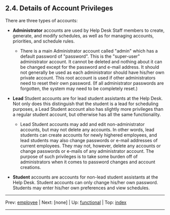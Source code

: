 ## 2.4. Details of Account Privileges

There are three types of accounts:

- **Administrator** accounts are used by Help Desk Staff members to create, generate, and modify schedules, as well as for managing accounts, priorities, and schedule rules.
  
  - There is a main Administrator account called "admin" which has a default password of "password". This is the "super-user" administrator account. It cannot be deleted and nothing about it can be changed except for the password and e-mail address. It should not generally be used as each administrator should have his/her own private account. This root account is used if other administrators need to reset their own password. (If all administrator passwords are forgotten, the system may need to be completely reset.)
- **Lead** Student accounts are for lead student assistants at the Help Desk. Not only does this distinguish that the student is a lead for scheduling purposes, a Lead Student account also has slightly more privileges than a regular student account, but otherwise has all the same functionality.
  
  - Lead Student accounts may add and edit non-administrator accounts, but may not delete any accounts. In other words, lead students can create accounts for newly highered employees, and lead students may also change passwords or e-mail addresses of current employees. They may not, however, delete any accounts or change passwords or e-mails of any administrator account. The purpose of such privileges is to take some burden off of administrators when it comes to password changes and account creations.
- **Student** accounts are accounts for non-lead student assistants at the Help Desk. Student accounts can only change his/her own password. Students may enter his/her own preferences and view schedules.

* * *
Prev: [employee](../employee/employee.md) | Next: \[none] | Up: [functional](../functional.md) | Top: [index](../../index.md)
* * *
